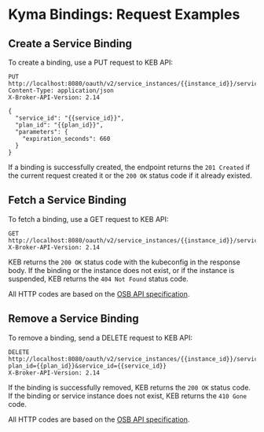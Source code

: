 # Kyma Bindings: Request Examples

## Create a Service Binding

To create a binding, use a PUT request to KEB API:

```
PUT http://localhost:8080/oauth/v2/service_instances/{{instance_id}}/service_bindings/{{binding_id}}
Content-Type: application/json
X-Broker-API-Version: 2.14

{
  "service_id": "{{service_id}}",
  "plan_id": "{{plan_id}}",
  "parameters": {
    "expiration_seconds": 660
  }
}
```

If a binding is successfully created, the endpoint returns the `201 Created` if the current request created it or the `200 OK` status code if it already existed.

## Fetch a Service Binding 

To fetch a binding, use a GET request to KEB API:

```
GET http://localhost:8080/oauth/v2/service_instances/{{instance_id}}/service_bindings/{{binding_id}}
X-Broker-API-Version: 2.14
```

KEB returns the `200 OK` status code with the kubeconfig in the response body. If the binding or the instance does not exist, or if the instance is suspended, KEB returns the `404 Not Found` status code.

All HTTP codes are based on the [OSB API specification](https://github.com/openservicebrokerapi/servicebroker/blob/master/spec.md#fetching-a-service-binding).

## Remove a Service Binding

To remove a binding, send a DELETE request to KEB API:

```
DELETE http://localhost:8080/oauth/v2/service_instances/{{instance_id}}/service_bindings/{{binding_id}}?plan_id={{plan_id}}&service_id={{service_id}}
X-Broker-API-Version: 2.14
```

If the binding is successfully removed, KEB returns the `200 OK` status code. If the binding or service instance does not exist, KEB returns the `410 Gone` code.

All HTTP codes are based on the [OSB API specification](https://github.com/openservicebrokerapi/servicebroker/blob/master/spec.md#unbinding).
